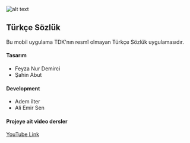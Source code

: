 ![alt text](./screen-shot.jpg)

## Türkçe Sözlük

Bu mobil uygulama TDK'nın resmî olmayan Türkçe Sözlük uygulamasıdır.

#### Tasarım

- Feyza Nur Demirci
- Şahin Abut

#### Development

- Adem ilter
- Ali Emir Sen


#### Projeye ait video dersler

[YouTube Link](https://www.youtube.com/playlist?list=PLadt0EaV4m3CWiofBOml0r95OmhiM6I6v
)
